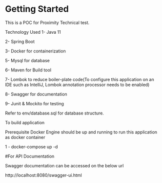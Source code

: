 # Getting Started

This is a POC for Proximity Technical test. 

Technology Used
1- Java 11

2- Spring Boot


3- Docker for containerization

5- Mysql for database

6- Maven for Build tool

7- Lombok to reduce boiler-plate code(To configure this application on an IDE such as IntelliJ, Lombok annotation processor needs to be enabled)

8- Swagger for documentation

9- Junit & Mockito for testing

Refer to env/database.sql for database structure.

To build application

Prerequisite
     Docker Engine should be up and running to run this application as docker container

1 - docker-compose up -d

#For API Documentation

Swagger documentation can be accessed on the below url

   http://localhost:8080/swagger-ui.html





